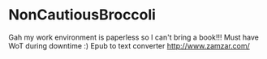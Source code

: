 # NonCautiousBroccoli
Gah my work environment is paperless so I can't bring a book!!! Must have WoT during downtime :)
Epub to text converter http://www.zamzar.com/
